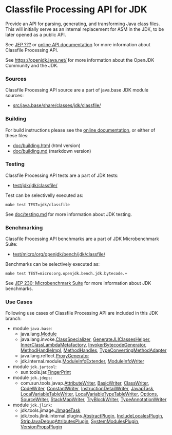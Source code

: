 # Classfile Processing API for JDK

Provide an API for parsing, generating, and transforming Java class files. This will initially serve as an internal replacement for ASM in the JDK, to be later opened as a public API.

See [JEP ???](https://bugs.openjdk.java.net/browse/JDK-8280389)
or [online API documentation](https://htmlpreview.github.io/?https://raw.githubusercontent.com/openjdk/jdk-sandbox/classfile-api-javadoc-branch/doc/classfile-api/javadoc/jdk/classfile/package-summary.html)
for more information about Classfile Processing API.

See <https://openjdk.java.net/> for more information about
the OpenJDK Community and the JDK.

### Sources

Classfile Processing API source are a part of java.base JDK module sources:

- [src/java.base/share/classes/jdk/classfile/](src/java.base/share/classes/jdk/classfile/)

### Building

For build instructions please see the
[online documentation](https://openjdk.java.net/groups/build/doc/building.html),
or either of these files:

- [doc/building.html](doc/building.html) (html version)
- [doc/building.md](doc/building.md) (markdown version)

### Testing

Classfile Processing API tests are a part of JDK tests:

- [test/jdk/jdk/classfile/](test/jdk/jdk/classfile/)

Test can be selectivelly executed as:

    make test TEST=jdk/classfile

See [doc/testing.md](doc/testing.md) for more information about JDK testing.

### Benchmarking

Classfile Processing API benchmarks are a part of JDK Microbenchmark Suite:

- [test/micro/org/openjdk/bench/jdk/classfile/](test/micro/org/openjdk/bench/jdk/classfile/)

Benchmarks can be selectively executed as:

    make test TEST=micro:org.openjdk.bench.jdk.bytecode.+

See [JEP 230: Microbenchmark Suite](https://bugs.openjdk.java.net/browse/JDK-8050952) for more information about JDK benchmarks.

### Use Cases

Following use cases of Classfile Processing API are included in this JDK branch:

- module `java.base`:
    - java.lang.[Module](src/java.base/share/classes/java/lang/Module.java)
    - java.lang.invoke.[ClassSpecializer](src/java.base/share/classes/java/lang/invoke/ClassSpecializer.java),
    [GenerateJLIClassesHelper](src/java.base/share/classes/java/lang/invoke/GenerateJLIClassesHelper.java),
    [InnerClassLambdaMetafactory](src/java.base/share/classes/java/lang/invoke/InnerClassLambdaMetafactory.java),
    [InvokerBytecodeGenerator](src/java.base/share/classes/java/lang/invoke/InvokerBytecodeGenerator.java),
    [MethodHandleImpl](src/java.base/share/classes/java/lang/invoke/MethodHandleImpl.java),
    [MethodHandles](src/java.base/share/classes/java/lang/invoke/MethodHandles.java),
    [TypeConvertingMethodAdapter](src/java.base/share/classes/java/lang/invoke/TypeConvertingMethodAdapter.java)
    - java.lang.reflect.[ProxyGenerator](src/java.base/share/classes/java/lang/reflect/ProxyGenerator.java)
    - jdk.internal.module.[ModuleInfoExtender](src/java.base/share/classes/jdk/internal/module/ModuleInfoExtender.java),
    [ModuleInfoWriter](src/java.base/share/classes/jdk/internal/module/ModuleInfoWriter.java)
- module `jdk.jartool`:
    - sun.tools.jar.[FingerPrint](src/jdk.jartool/share/classes/sun/tools/jar/FingerPrint.java)
- module `jdk.jdeps`:
    - com.sun.tools.javap.[AttributeWriter](src/jdk.jdeps/share/classes/com/sun/tools/javap/AttributeWriter.java),
    [BasicWriter](src/jdk.jdeps/share/classes/com/sun/tools/javap/BasicWriter.java),
    [ClassWriter](src/jdk.jdeps/share/classes/com/sun/tools/javap/ClassWriter.java),
    [CodeWriter](src/jdk.jdeps/share/classes/com/sun/tools/javap/CodeWriter.java),
    [ConstantWriter](src/jdk.jdeps/share/classes/com/sun/tools/javap/ConstantWriter.java),
    [InstructionDetailWriter](src/jdk.jdeps/share/classes/com/sun/tools/javap/InstructionDetailWriter.java),
    [JavapTask](src/jdk.jdeps/share/classes/com/sun/tools/javap/JavapTask.java),
    [LocalVariableTableWriter](src/jdk.jdeps/share/classes/com/sun/tools/javap/LocalVariableTableWriter.java),
    [LocalVariableTypeTableWriter](src/jdk.jdeps/share/classes/com/sun/tools/javap/LocalVariableTypeTableWriter.java),
    [Options](src/jdk.jdeps/share/classes/com/sun/tools/javap/Options.java),
    [SourceWriter](src/jdk.jdeps/share/classes/com/sun/tools/javap/SourceWriter.java),
    [StackMapWriter](src/jdk.jdeps/share/classes/com/sun/tools/javap/StackMapWriter.java),
    [TryBlockWriter](src/jdk.jdeps/share/classes/com/sun/tools/javap/TryBlockWriter.java),
    [TypeAnnotationWriter](src/jdk.jdeps/share/classes/com/sun/tools/javap/TypeAnnotationWriter.java)
- module `jdk.jlink`:
    - jdk.tools.jimage.[JImageTask](src/jdk.jlink/share/classes/jdk/tools/jimage/JImageTask.java)
    - jdk.tools.jlink.internal.plugins.[AbstractPlugin](src/jdk.jlink/share/classes/jdk/tools/jlink/internal/plugins/AbstractPlugin.java),
    [IncludeLocalesPlugin](src/jdk.jlink/share/classes/jdk/tools/jlink/internal/plugins/IncludeLocalesPlugin.java),
    [StripJavaDebugAttributesPlugin](src/jdk.jlink/share/classes/jdk/tools/jlink/internal/plugins/StripJavaDebugAttributesPlugin.java),
    [SystemModulesPlugin](src/jdk.jlink/share/classes/jdk/tools/jlink/internal/plugins/SystemModulesPlugin.java),
    [VersionPropsPlugin](src/jdk.jlink/share/classes/jdk/tools/jlink/internal/plugins/VersionPropsPlugin.java)
